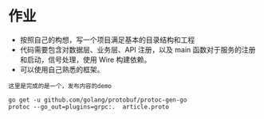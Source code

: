 # 作业
* 按照自己的构想，写一个项目满足基本的目录结构和工程
* 代码需要包含对数据层、业务层、API 注册，以及 main 函数对于服务的注册和启动，信号处理，使用 Wire 构建依赖。
* 可以使用自己熟悉的框架。


`这里是完成的是一个，发布内容的demo`

```shell script
go get -u github.com/golang/protobuf/protoc-gen-go
protoc --go_out=plugins=grpc:.  article.proto  
```
